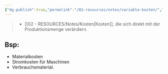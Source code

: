 ```yaml
---
{"dg-publish":true,"permalink":"/02-resources/notes/variable-kosten/","tags":["GFN/prüfungsrelevant/AP1/vorbereitung","BWL"]}
---
```


>- [[02 - RESOURCES/Notes/Kosten\|Kosten]], die sich direkt mit der Produktionsmenge verändern.


## Bsp:

- Materialkosten 
- Stromkosten für Maschinen 
- Verbrauchsmaterial.